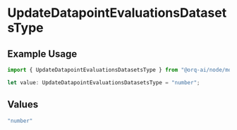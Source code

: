 # UpdateDatapointEvaluationsDatasetsType

## Example Usage

```typescript
import { UpdateDatapointEvaluationsDatasetsType } from "@orq-ai/node/models/operations";

let value: UpdateDatapointEvaluationsDatasetsType = "number";
```

## Values

```typescript
"number"
```